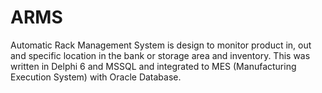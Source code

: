 # ARMS
Automatic Rack Management System is design to monitor product in, out and specific location in the bank or storage area and inventory. This was written in Delphi 6 and MSSQL and integrated to MES (Manufacturing Execution System) with Oracle Database.
